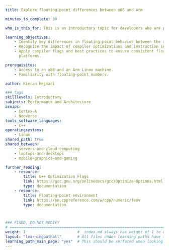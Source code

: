 ```yaml
---
title: Explore floating-point differences between x86 and Arm

minutes_to_complete: 30

who_is_this_for: This is an introductory topic for developers who are porting applications from x86 to Arm and want to understand how floating-point behavior differs between these architectures - particularly in the context of numerical consistency, performance, and debugging subtle bugs.

learning_objectives: 
    - Identify key differences in floating-point behavior between the x86 and Arm architectures. 
    - Recognize the impact of compiler optimizations and instruction sets on floating-point results.
    - Apply compiler flags and best practices to ensure consistent floating-point behavior across 
      platforms.

prerequisites:
    - Access to an x86 and an Arm Linux machine.
    - Familiarity with floating-point numbers.

author: Kieran Hejmadi

### Tags
skilllevels: Introductory
subjects: Performance and Architecture
armips:
    - Cortex-A
    - Neoverse
tools_software_languages:
    - C++
operatingsystems:
    - Linux
shared_path: true
shared_between:
    - servers-and-cloud-computing
    - laptops-and-desktops
    - mobile-graphics-and-gaming

further_reading:
    - resource:
        title: G++ Optimization Flags 
        link: https://gcc.gnu.org/onlinedocs/gcc/Optimize-Options.html
        type: documentation
    - resource:
        title: Floating-point environment
        link: https://en.cppreference.com/w/cpp/numeric/fenv
        type: documentation



### FIXED, DO NOT MODIFY
# ================================================================================
weight: 1                       # _index.md always has weight of 1 to order correctly
layout: "learningpathall"       # All files under learning paths have this same wrapper
learning_path_main_page: "yes"  # This should be surfaced when looking for related content. Only set for _index.md of learning path content.
---
```

